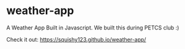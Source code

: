 # weather-app
A Weather App Built in Javascript. We built this during PETCS club :)

Check it out: https://squishy123.github.io/weather-app/
